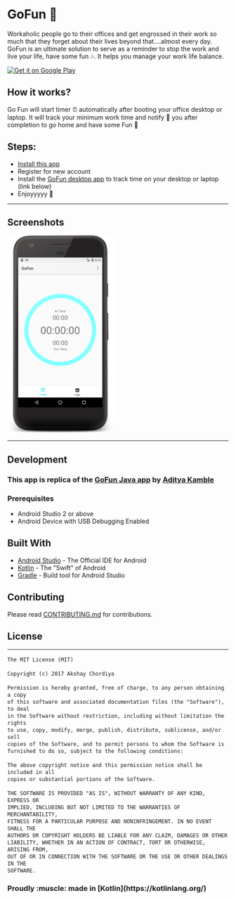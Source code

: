 # GoFun :tada:
Workaholic people go to their offices and get engrossed in their work so much that they forget about their lives beyond that….almost every day.
GoFun is an ultimate solution to serve as a reminder to stop the work and live your life, have some fun :notes:. It helps you manage your work life balance.

[<img alt="Get it on Google Play" height="74px" src="https://play.google.com/intl/en_us/badges/images/generic/en_badge_web_generic.png" />][1]

## How it works?
Go Fun will start timer :alarm_clock: automatically after booting your office desktop or laptop. It will track your minimum work time and notify :mega: you after completion to go home and have some Fun :tada:

## Steps:
- [Install this app](https://play.google.com/store/apps/details?id=com.adityakamble49.ttl)
- Register for new account
- Install the [GoFun desktop app](https://github.com/AkshayChordiya/gofun-desktop) to track time on your desktop or laptop (link below)
- Enjoyyyyy 🎉

--------------------

## Screenshots

[<img alt="GoFun Timer Page" height="450px" src="https://raw.githubusercontent.com/AkshayChordiya/gofun-android/master/art/timer_page.png" />][2]

--------------------

## Development

### This app is replica of the [GoFun Java app](https://github.com/adityakamble49/gofun-app) by [Aditya Kamble](https://github.com/adityakamble49/)

### Prerequisites

- Android Studio 2 or above
- Android Device with USB Debugging Enabled


## Built With

* [Android Studio](https://developer.android.com/studio/index.html) - The Official IDE for Android
* [Kotlin](https://kotlinlang.org/) - The "Swift" of Android
* [Gradle](https://gradle.org/) - Build tool for Android Studio

## Contributing

Please read [CONTRIBUTING.md](CONTRIBUTING.md) for contributions.


## License
-------

    The MIT License (MIT)
    
    Copyright (c) 2017 Akshay Chordiya
    
    Permission is hereby granted, free of charge, to any person obtaining a copy
    of this software and associated documentation files (the "Software"), to deal
    in the Software without restriction, including without limitation the rights
    to use, copy, modify, merge, publish, distribute, sublicense, and/or sell
    copies of the Software, and to permit persons to whom the Software is
    furnished to do so, subject to the following conditions:

    The above copyright notice and this permission notice shall be included in all
    copies or substantial portions of the Software.

    THE SOFTWARE IS PROVIDED "AS IS", WITHOUT WARRANTY OF ANY KIND, EXPRESS OR
    IMPLIED, INCLUDING BUT NOT LIMITED TO THE WARRANTIES OF MERCHANTABILITY,
    FITNESS FOR A PARTICULAR PURPOSE AND NONINFRINGEMENT. IN NO EVENT SHALL THE
    AUTHORS OR COPYRIGHT HOLDERS BE LIABLE FOR ANY CLAIM, DAMAGES OR OTHER
    LIABILITY, WHETHER IN AN ACTION OF CONTRACT, TORT OR OTHERWISE, ARISING FROM,
    OUT OF OR IN CONNECTION WITH THE SOFTWARE OR THE USE OR OTHER DEALINGS IN THE
    SOFTWARE.

<p align="center">
  <h3>Proudly :muscle: made in <b>[Kotlin](https://kotlinlang.org/)</b></h3>
</p>

[1]: https://play.google.com/store/apps/details?id=com.adityakamble49.ttl&pcampaignid=MKT-Other-global-all-co-prtnr-py-PartBadge-Mar2515-1
[2]: https://raw.githubusercontent.com/AkshayChordiya/gofun-android/master/art/timer_page.png
